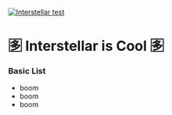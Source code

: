 <a href='https://i.imgur.com/ox8m97Q.gif'><img src= 'https://i.imgur.com/3ZH4ZZ8.jpg' alt = 'Interstellar test' /></a>
# &#x1f215; Interstellar is Cool &#x1f215;


### Basic List
- boom
- boom
- boom
